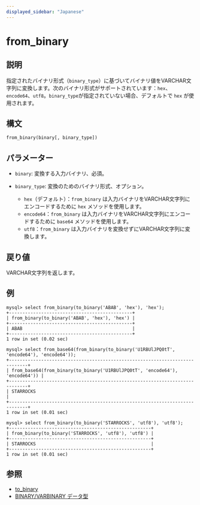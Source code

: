 ```yaml
---
displayed_sidebar: "Japanese"
---
```


# from_binary

## 説明

指定されたバイナリ形式（`binary_type`）に基づいてバイナリ値をVARCHAR文字列に変換します。次のバイナリ形式がサポートされています：`hex`、`encode64`、`utf8`。`binary_type`が指定されていない場合、デフォルトで `hex` が使用されます。

## 構文

```Haskell
from_binary(binary[, binary_type])
```

## パラメーター

- `binary`: 変換する入力バイナリ、必須。

- `binary_type`: 変換のためのバイナリ形式、オプション。

  - `hex`（デフォルト）：`from_binary` は入力バイナリをVARCHAR文字列にエンコードするために `hex` メソッドを使用します。
  - `encode64`：`from_binary` は入力バイナリをVARCHAR文字列にエンコードするために `base64` メソッドを使用します。
  - `utf8`：`from_binary` は入力バイナリを変換せずにVARCHAR文字列に変換します。

## 戻り値

VARCHAR文字列を返します。

## 例

```Plain
mysql> select from_binary(to_binary('ABAB', 'hex'), 'hex');
+----------------------------------------------+
| from_binary(to_binary('ABAB', 'hex'), 'hex') |
+----------------------------------------------+
| ABAB                                         |
+----------------------------------------------+
1 row in set (0.02 sec)

mysql> select from_base64(from_binary(to_binary('U1RBUlJPQ0tT', 'encode64'), 'encode64'));
+-----------------------------------------------------------------------------+
| from_base64(from_binary(to_binary('U1RBUlJPQ0tT', 'encode64'), 'encode64')) |
+-----------------------------------------------------------------------------+
| STARROCKS                                                                   |
+-----------------------------------------------------------------------------+
1 row in set (0.01 sec)

mysql> select from_binary(to_binary('STARROCKS', 'utf8'), 'utf8');
+-----------------------------------------------------+
| from_binary(to_binary('STARROCKS', 'utf8'), 'utf8') |
+-----------------------------------------------------+
| STARROCKS                                           |
+-----------------------------------------------------+
1 row in set (0.01 sec)

```

## 参照

- [to_binary](to_binary.md)
- [BINARY/VARBINARY データ型](../../sql-statements/data-types/BINARY.md)